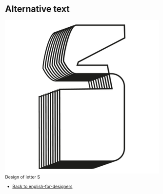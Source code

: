 # Alternative text

![Geometricly shaped thick capital letter S, tridimensional with linear shading.](capital-S-vokounova.png)
Design of letter S

- [Back to english-for-designers](english-for-designers)
